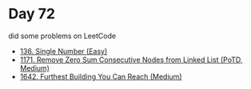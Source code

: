 # Day 72

did some problems on LeetCode

- [136. Single Number (Easy)](https://leetcode.com/problems/single-number/description/)
- [1171. Remove Zero Sum Consecutive Nodes from Linked List (PoTD, Medium)](https://leetcode.com/problems/remove-zero-sum-consecutive-nodes-from-linked-list/description/?envType=daily-question&envId=2024-03-12)
- [1642. Furthest Building You Can Reach (Medium)](https://leetcode.com/problems/furthest-building-you-can-reach/description/)
